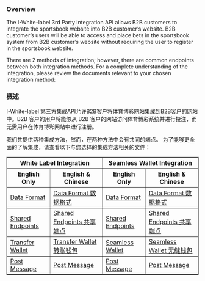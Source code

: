 ### Overview

The I-White-label 3rd Party integration API allows B2B customers to integrate the sportsbook website into B2B customer’s website. B2B customer’s users will be able to access and place bets in the sportsbook system from B2B customer’s website without requiring the user to register in the sportsbook website.

There are 2 methods of integration; however, there are common endpoints between both integration methods. For a complete understanding of the integration, please review the documents relevant to your chosen integration method:

### 概述

I-White-label 第三方集成API允许B2B客户将体育博彩网站集成到B2B客户的网站中。B2B 客户的用户将能够从 B2B 客户的网站访问体育博彩系统并进行投注，而无需用户在体育博彩网站中进行注册。

我们共提供两种集成方法，然而，在两种方法中会有共同的端点。
为了能够更全面的了解集成，请查看以下与您选择的集成方法相关的文件：


<table border="1" cellspacing="0" cellpadding="8">
  <thead>
    <tr>
      <th colspan="2">White Label Integration</th>
      <th colspan="2">Seamless Wallet Integration</th>
    </tr>
    <tr>
      <th>English Only</th>
      <th>English &amp; Chinese</th>
      <th>English Only</th>
      <th>English &amp; Chinese</th>
    </tr>
  </thead>
  <tbody>
    <tr>
      <td><a href="/docs/data-format.md">Data Format</a></td>
      <td><a href="/docs/data-format-en.md">Data Format 数据格式</a></td>
      <td><a href="/docs/data-format.md">Data Format</a></td>
      <td><a href="/docs/data-format-en.md">Data Format 数据格式</a></td>
    </tr>
    <tr>
      <td><a href="/docs/shared.md">Shared Endpoints</a></td>
      <td><a href="/docs/shared-en.md">Shared Endpoints 共享端点</a></td>
      <td><a href="/docs/shared.md">Shared Endpoints</a></td>
      <td><a href="/docs/shared-en.md">Shared Endpoints 共享端点</a></td>
    </tr>
    <tr>
      <td><a href="/docs/seamless.md">Transfer Wallet</a></td>
      <td><a href="/docs/seamless-en.md">Transfer Wallet 转账钱包</a></td>
      <td><a href="/docs/seamless.md">Seamless Wallet</a></td>
      <td><a href="/docs/seamless-en.md">Seamless Wallet 无缝钱包</a></td>
    </tr>
    <tr>
      <td><a href="/docs/post-message.md">Post Message</a></td>
      <td><a href="/docs/post-message-en.md">Post Message</a></td>
      <td><a href="/docs/post-message.md">Post Message</a></td>
      <td><a href="/docs/post-message-en.md">Post Message</a></td>
    </tr>
  </tbody>
</table>
